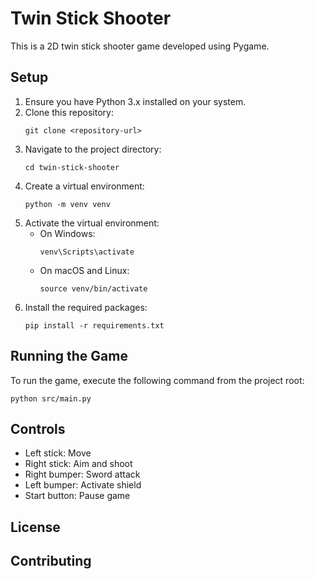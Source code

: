 # Twin Stick Shooter

This is a 2D twin stick shooter game developed using Pygame.

## Setup

1. Ensure you have Python 3.x installed on your system.
2. Clone this repository:
   ```
   git clone <repository-url>
   ```
3. Navigate to the project directory:
   ```
   cd twin-stick-shooter
   ```
4. Create a virtual environment:
   ```
   python -m venv venv
   ```
5. Activate the virtual environment:
   - On Windows:
     ```
     venv\Scripts\activate
     ```
   - On macOS and Linux:
     ```
     source venv/bin/activate
     ```
6. Install the required packages:
   ```
   pip install -r requirements.txt
   ```

## Running the Game

To run the game, execute the following command from the project root:

```
python src/main.py
```

## Controls

- Left stick: Move
- Right stick: Aim and shoot
- Right bumper: Sword attack
- Left bumper: Activate shield
- Start button: Pause game

## License

## Contributing
